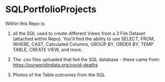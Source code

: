 # SQLPortfolioProjects
Within this Repo is:
1. all the SQL used to create different Views from a 2 File Dataset (attached within Repo).
  You'll find the ability to use SELECT, FROM, WHERE, CAST, Calculated Columns, GROUP BY, ORDER BY, TEMP TABLE, CREATE VIEW, and more.

2. The .csv files uploaded that fed the SQL database - these came from: https://ourworldindata.org/covid-deaths

3. Photos of the Table outcomes from the SQL
